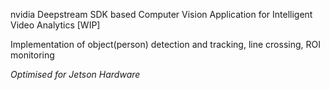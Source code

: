 nvidia Deepstream SDK based Computer Vision Application for Intelligent Video Analytics [WIP]

Implementation of object(person) detection and tracking, line crossing, ROI monitoring

*Optimised for Jetson Hardware*

